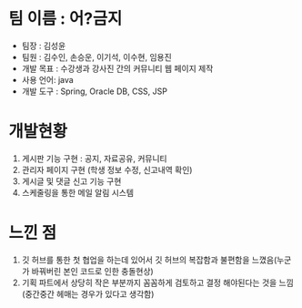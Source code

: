 # 팀 이름 : 어?금지
- 팀장 : 김성윤
- 팀원 : 김수인, 손승운, 이기석, 이수현, 임용진
- 개발 목표 : 수강생과 강사진 간의 커뮤니티 웹 페이지 제작
- 사용 언어: java
- 개발 도구 :  Spring, Oracle DB, CSS, JSP

# 개발현황
1. 게시판 기능 구현 :  공지, 자료공유, 커뮤니티
2. 관리자 페이지 구현 (학생 정보 수정, 신고내역 확인)
3. 게시글 및 댓글 신고 기능 구현
4. 스케줄링을 통한 메일 알림 시스템

# 느낀 점
1. 깃 허브를 통한 첫 협업을 하는데 있어서 깃 허브의 복잡함과 불편함을 느꼈음(누군가 바꿔버린 본인 코드로 인한 충돌현상)
2. 기획 파트에서 상당히 작은 부분까지 꼼꼼하게 검토하고 결정 해야된다는 것을 느낌(중간중간 헤매는 경우가 있다고 생각함)
